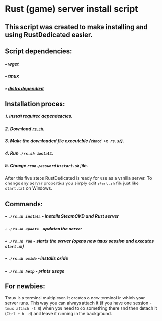 # Rust (game) server install script

## This script was created to make installing and using RustDedicated easier.

## Script dependencies:
##### • wget
##### • tmux
##### • [distro dependant](https://developer.valvesoftware.com/wiki/SteamCMD#Linux)

## Installation proces:
##### 1. Install required dependencies.
##### 2. Download [```rs.sh```](https://raw.githubusercontent.com/zajac-h/rs-installer/main/rs.sh).
##### 3. Make the downloaded file executable (```chmod +x rs.sh```).
##### 4. Run ```./rs.sh install```.
##### 5. Change ```rcon.password``` in ```start.sh``` file.

After this five steps RustDedicated is ready for use as a vanilla server.
To change any server properties you simply edit ```start.sh``` file just like ```start.bat``` on Windows.

## Commands:
##### • ```./rs.sh install``` - installs SteamCMD and Rust server
##### • ```./rs.sh update``` - updates the server
##### • ```./rs.sh run``` - starts the server (opens new tmux session and executes ```start.sh```)
##### • ```./rs.sh oxide``` - installs oxide
##### • ```./rs.sh help``` - prints usage

## For newbies:
Tmux is a terminal multiplexer. It creates a new terminal in which your server runs.
This way you can always attach it (if you have one session - ```tmux attach -t 0```) when you need to do something there and then detach it (```Ctrl + b  d```) and leave it running in the background. 